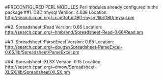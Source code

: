 #PRECONFIGURED PERL MODULES 
Perl modules already configured in the package
##1. DBD::mysql
	Version: 4.038
	Location: http://search.cpan.org/~capttofu/DBD-mysql/lib/DBD/mysql.pm

##2. Spreadsheet::Read
	Version: 0.66
	Location: http://search.cpan.org/~hmbrand/Spreadsheet-Read-0.66/Read.pm

##3. Spreadsheet::ParseExcel
	Version: 0.65
	Location: http://search.cpan.org/~dougw/Spreadsheet-ParseExcel-0.65/lib/Spreadsheet/ParseExcel.pm

##4. Spreadsheet::XLSX
	Version: 0.15
	Location: http://search.cpan.org/~dmow/Spreadsheet-XLSX/lib/Spreadsheet/XLSX.pm



